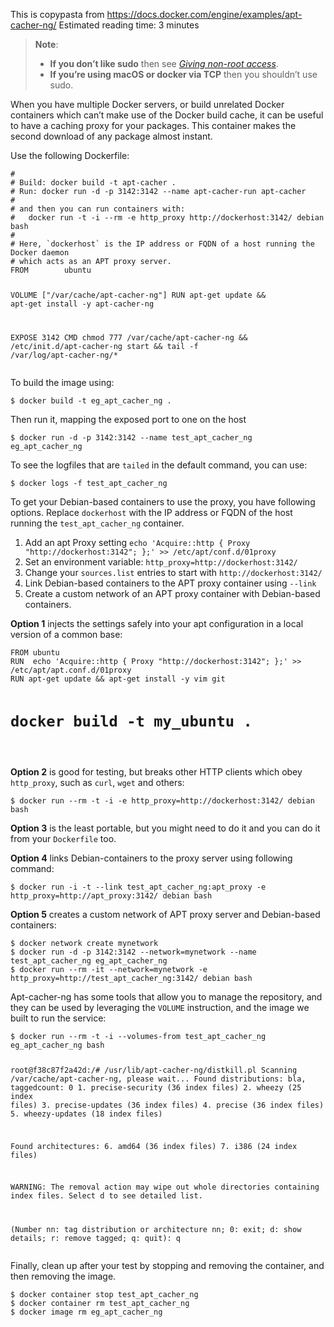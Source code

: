 This is copypasta from https://docs.docker.com/engine/examples/apt-cacher-ng/
<span class="reading-time-label">Estimated reading time:
</span> 3 minutes
</span>

<blockquote>
  <p><strong>Note</strong>:</p>
  <ul>
    <li><strong>If you don’t like sudo</strong> then see
<a href="https://docs.docker.com/engine/install/linux-postinstall/#manage-docker-as-a-non-root-user"><em>Giving non-root access</em></a>.</li>
    <li><strong>If you’re using macOS or docker via TCP</strong> then you shouldn’t use sudo.</li>
  </ul>
</blockquote>

<p>When you have multiple Docker servers, or build unrelated Docker
containers which can’t make use of the Docker build cache, it can be
useful to have a caching proxy for your packages. This container makes
the second download of any package almost instant.</p>

<p>Use the following Dockerfile:</p>

<div class="highlighter-rouge"><div class="highlight"><pre class="highlight"><code>#
# Build: docker build -t apt-cacher .
# Run: docker run -d -p 3142:3142 --name apt-cacher-run apt-cacher
#
# and then you can run containers with:
#   docker run -t -i --rm -e http_proxy http://dockerhost:3142/ debian bash
#
# Here, `dockerhost` is the IP address or FQDN of a host running the Docker daemon
# which acts as an APT proxy server.
FROM        ubuntu

VOLUME      ["/var/cache/apt-cacher-ng"]
RUN     apt-get update &amp;&amp; apt-get install -y apt-cacher-ng

EXPOSE      3142
CMD     chmod 777 /var/cache/apt-cacher-ng &amp;&amp; /etc/init.d/apt-cacher-ng start &amp;&amp; tail -f /var/log/apt-cacher-ng/*
</code></pre></div></div>

<p>To build the image using:</p>

<div class="highlighter-rouge"><div class="highlight"><pre class="highlight"><code>$ docker build -t eg_apt_cacher_ng .
</code></pre></div></div>

<p>Then run it, mapping the exposed port to one on the host</p>

<div class="highlighter-rouge"><div class="highlight"><pre class="highlight"><code>$ docker run -d -p 3142:3142 --name test_apt_cacher_ng eg_apt_cacher_ng
</code></pre></div></div>

<p>To see the logfiles that are <code class="highlighter-rouge">tailed</code> in the default command, you can
use:</p>

<div class="highlighter-rouge"><div class="highlight"><pre class="highlight"><code>$ docker logs -f test_apt_cacher_ng
</code></pre></div></div>

<p>To get your Debian-based containers to use the proxy, you have
following options. Replace <code class="highlighter-rouge">dockerhost</code> with the
IP address or FQDN of the host running the <code class="highlighter-rouge">test_apt_cacher_ng</code>
container.</p>

<ol>
  <li>Add an apt Proxy setting
<code class="highlighter-rouge">echo 'Acquire::http { Proxy "http://dockerhost:3142"; };' &gt;&gt; /etc/apt/conf.d/01proxy</code></li>
  <li>Set an environment variable:
<code class="highlighter-rouge">http_proxy=http://dockerhost:3142/</code></li>
  <li>Change your <code class="highlighter-rouge">sources.list</code> entries to start with
<code class="highlighter-rouge">http://dockerhost:3142/</code></li>
  <li>Link Debian-based containers to the APT proxy container using <code class="highlighter-rouge">--link</code></li>
  <li>Create a custom network of an APT proxy container with Debian-based containers.</li>
</ol>

<p><strong>Option 1</strong> injects the settings safely into your apt configuration in
a local version of a common base:</p>

<div class="highlighter-rouge"><div class="highlight"><pre class="highlight"><code>FROM ubuntu
RUN  echo 'Acquire::http { Proxy "http://dockerhost:3142"; };' &gt;&gt; /etc/apt/apt.conf.d/01proxy
RUN apt-get update &amp;&amp; apt-get install -y vim git

# docker build -t my_ubuntu .
</code></pre></div></div>

<p><strong>Option 2</strong> is good for testing, but breaks other HTTP clients
which obey <code class="highlighter-rouge">http_proxy</code>, such as <code class="highlighter-rouge">curl</code>, <code class="highlighter-rouge">wget</code> and others:</p>

<div class="highlighter-rouge"><div class="highlight"><pre class="highlight"><code>$ docker run --rm -t -i -e http_proxy=http://dockerhost:3142/ debian bash
</code></pre></div></div>

<p><strong>Option 3</strong> is the least portable, but you might need to do it and you can do it
from your <code class="highlighter-rouge">Dockerfile</code> too.</p>

<p><strong>Option 4</strong> links Debian-containers to the proxy server using following command:</p>

<div class="highlighter-rouge"><div class="highlight"><pre class="highlight"><code>$ docker run -i -t --link test_apt_cacher_ng:apt_proxy -e http_proxy=http://apt_proxy:3142/ debian bash
</code></pre></div></div>

<p><strong>Option 5</strong> creates a custom network of APT proxy server and Debian-based containers:</p>

<div class="highlighter-rouge"><div class="highlight"><pre class="highlight"><code>$ docker network create mynetwork
$ docker run -d -p 3142:3142 --network=mynetwork --name test_apt_cacher_ng eg_apt_cacher_ng
$ docker run --rm -it --network=mynetwork -e http_proxy=http://test_apt_cacher_ng:3142/ debian bash
</code></pre></div></div>

<p>Apt-cacher-ng has some tools that allow you to manage the repository,
and they can be used by leveraging the <code class="highlighter-rouge">VOLUME</code>
instruction, and the image we built to run the service:</p>

<div class="highlighter-rouge"><div class="highlight"><pre class="highlight"><code>$ docker run --rm -t -i --volumes-from test_apt_cacher_ng eg_apt_cacher_ng bash

root@f38c87f2a42d:/# /usr/lib/apt-cacher-ng/distkill.pl
Scanning /var/cache/apt-cacher-ng, please wait...
Found distributions:
bla, taggedcount: 0
     1. precise-security (36 index files)
     2. wheezy (25 index files)
     3. precise-updates (36 index files)
     4. precise (36 index files)
     5. wheezy-updates (18 index files)

Found architectures:
     6. amd64 (36 index files)
     7. i386 (24 index files)

WARNING: The removal action may wipe out whole directories containing
         index files. Select d to see detailed list.

(Number nn: tag distribution or architecture nn; 0: exit; d: show details; r: remove tagged; q: quit): q
</code></pre></div></div>

<p>Finally, clean up after your test by stopping and removing the
container, and then removing the image.</p>

<div class="highlighter-rouge"><div class="highlight"><pre class="highlight"><code>$ docker container stop test_apt_cacher_ng
$ docker container rm test_apt_cacher_ng
$ docker image rm eg_apt_cacher_ng
</code></pre></div></div>
